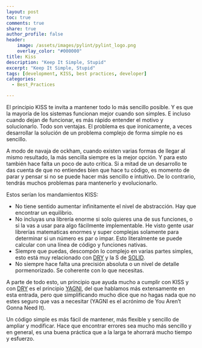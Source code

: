 ```yaml
---
layout: post
toc: true
comments: true
share: true
author_profile: false
header:
    image: /assets/images/pylint/pylint_logo.png
    overlay_color: "#000000"
title: Kiss
description: "Keep It Simple, Stupid"
excerpt: "Keep It Simple, Stupid"
tags: [development, KISS, best practices, developer]
categories: 
  - Best_Practices

---  
```


El principio KISS te invita a mantener todo lo más sencillo posible. Y es que la mayoría de los sistemas funcionan mejor cuando son simples. E incluso cuando dejan de funcionar, es más rápido entender el motivo y solucionarlo. Todo son ventajas. El problema es que ironicamente, a veces desarrollar la solución de un problema complejo de forma simple no es sencillo.

A modo de navaja de ockham, cuando existen varias formas de llegar al mismo resultado, la más sencilla siempre es la mejor opción. Y para esto también hace falta un poco de auto crítica. Si a mitad de un desarrollo te das cuenta de que no entiendes bien que hace tu código, es momento de parar y pensar si no se puede hacer más sencillo e intuitivo. De lo contrario, tendrás muchos problemas para mantenerlo y evolucionarlo.

Estos serían los mandamientos KISS:

- No tiene sentido aumentar infinitamente el nivel de abstracción. Hay que encontrar un equilibrio.  
- No incluyas una librería enorme si solo quieres una de sus funciones, o si la vas a usar para algo fácilmente implementable. He visto gente usar librerías matematicas enormes y super complejas solamente para determinar si un número es par o impar. Esto literalmente se puede calcular con una línea de código y funciones nativas.  
- Siempre que puedas, descompón lo complejo en varias partes simples, esto está muy relacionado con [DRY](https://lacodeteca.com/best_practices/dry/) y la S de [SOLID](https://lacodeteca.com/best_practices/solid/).  
- No siempre hace falta una precisión absoluta o un nivel de detalle pormenorizado. Se coherente con lo que necesitas.  

A parte de todo esto, un principio que ayuda mucho a cumplir con KISS y con [DRY](https://lacodeteca.com/best_practices/dry/) es el principio [YAGNI](https://lacodeteca.com/best_practices/yagni/), del que hablamos más extensamente en esta entrada, pero que simplificando mucho dice que no hagas nada que no estes seguro que vas a necesitar (YAGNI es el acrónimo de You Aren’t Gonna Need It).

Un código simple es más fácil de mantener, más flexible y sencillo de ampliar y modificar. Hace que encontrar errores sea mucho más sencillo y en general, es una buena práctica que a la larga te ahorrará mucho tiempo y esfuerzo.
